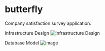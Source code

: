 # butterfly
Company satisfaction survey application.


Infrastructure Design
![Infrastructure Design](https://user-images.githubusercontent.com/24280421/229319719-3b167e9e-883c-4f84-9cc8-f6936c2adb55.png)

Database Model
![image](https://user-images.githubusercontent.com/24280421/229319828-5285dfec-1f4b-443d-bb51-dc0fe20e9fa6.png)
